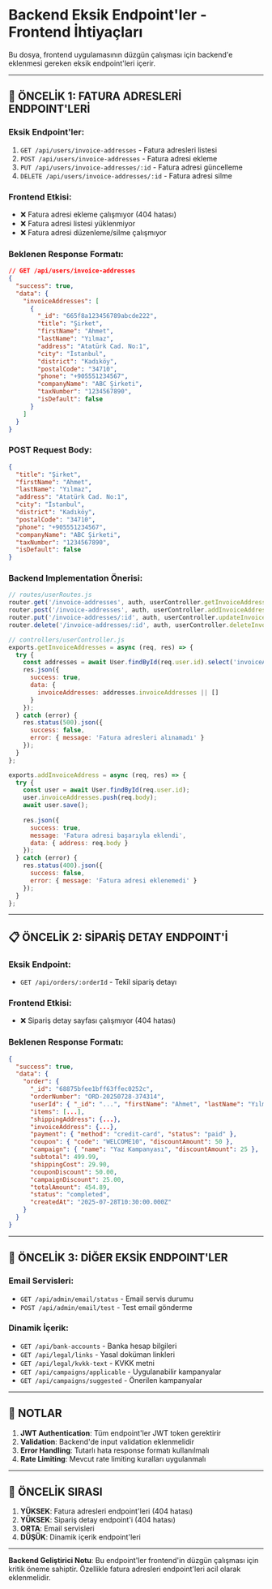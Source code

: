 # Backend Eksik Endpoint'ler - Frontend İhtiyaçları

Bu dosya, frontend uygulamasının düzgün çalışması için backend'e eklenmesi gereken eksik endpoint'leri içerir.

---

## 🚨 **ÖNCELİK 1: FATURA ADRESLERİ ENDPOINT'LERİ**

### Eksik Endpoint'ler:
1. `GET /api/users/invoice-addresses` - Fatura adresleri listesi
2. `POST /api/users/invoice-addresses` - Fatura adresi ekleme
3. `PUT /api/users/invoice-addresses/:id` - Fatura adresi güncelleme
4. `DELETE /api/users/invoice-addresses/:id` - Fatura adresi silme

### Frontend Etkisi:
- ❌ Fatura adresi ekleme çalışmıyor (404 hatası)
- ❌ Fatura adresi listesi yüklenmiyor
- ❌ Fatura adresi düzenleme/silme çalışmıyor

### Beklenen Response Formatı:
```json
// GET /api/users/invoice-addresses
{
  "success": true,
  "data": {
    "invoiceAddresses": [
      {
        "_id": "665f8a123456789abcde222",
        "title": "Şirket",
        "firstName": "Ahmet",
        "lastName": "Yılmaz",
        "address": "Atatürk Cad. No:1",
        "city": "İstanbul",
        "district": "Kadıköy",
        "postalCode": "34710",
        "phone": "+905551234567",
        "companyName": "ABC Şirketi",
        "taxNumber": "1234567890",
        "isDefault": false
      }
    ]
  }
}
```

### POST Request Body:
```json
{
  "title": "Şirket",
  "firstName": "Ahmet",
  "lastName": "Yılmaz",
  "address": "Atatürk Cad. No:1",
  "city": "İstanbul",
  "district": "Kadıköy",
  "postalCode": "34710",
  "phone": "+905551234567",
  "companyName": "ABC Şirketi",
  "taxNumber": "1234567890",
  "isDefault": false
}
```

### Backend Implementation Önerisi:
```javascript
// routes/userRoutes.js
router.get('/invoice-addresses', auth, userController.getInvoiceAddresses);
router.post('/invoice-addresses', auth, userController.addInvoiceAddress);
router.put('/invoice-addresses/:id', auth, userController.updateInvoiceAddress);
router.delete('/invoice-addresses/:id', auth, userController.deleteInvoiceAddress);

// controllers/userController.js
exports.getInvoiceAddresses = async (req, res) => {
  try {
    const addresses = await User.findById(req.user.id).select('invoiceAddresses');
    res.json({
      success: true,
      data: {
        invoiceAddresses: addresses.invoiceAddresses || []
      }
    });
  } catch (error) {
    res.status(500).json({
      success: false,
      error: { message: 'Fatura adresleri alınamadı' }
    });
  }
};

exports.addInvoiceAddress = async (req, res) => {
  try {
    const user = await User.findById(req.user.id);
    user.invoiceAddresses.push(req.body);
    await user.save();
    
    res.json({
      success: true,
      message: 'Fatura adresi başarıyla eklendi',
      data: { address: req.body }
    });
  } catch (error) {
    res.status(400).json({
      success: false,
      error: { message: 'Fatura adresi eklenemedi' }
    });
  }
};
```

---

## 📋 **ÖNCELİK 2: SİPARİŞ DETAY ENDPOINT'İ**

### Eksik Endpoint:
- `GET /api/orders/:orderId` - Tekil sipariş detayı

### Frontend Etkisi:
- ❌ Sipariş detay sayfası çalışmıyor (404 hatası)

### Beklenen Response Formatı:
```json
{
  "success": true,
  "data": {
    "order": {
      "_id": "68875bfee1bff63ffec0252c",
      "orderNumber": "ORD-20250728-374314",
      "userId": { "_id": "...", "firstName": "Ahmet", "lastName": "Yılmaz" },
      "items": [...],
      "shippingAddress": {...},
      "invoiceAddress": {...},
      "payment": { "method": "credit-card", "status": "paid" },
      "coupon": { "code": "WELCOME10", "discountAmount": 50 },
      "campaign": { "name": "Yaz Kampanyası", "discountAmount": 25 },
      "subtotal": 499.99,
      "shippingCost": 29.90,
      "couponDiscount": 50.00,
      "campaignDiscount": 25.00,
      "totalAmount": 454.89,
      "status": "completed",
      "createdAt": "2025-07-28T10:30:00.000Z"
    }
  }
}
```

---

## 🔧 **ÖNCELİK 3: DİĞER EKSİK ENDPOINT'LER**

### Email Servisleri:
- `GET /api/admin/email/status` - Email servis durumu
- `POST /api/admin/email/test` - Test email gönderme

### Dinamik İçerik:
- `GET /api/bank-accounts` - Banka hesap bilgileri
- `GET /api/legal/links` - Yasal doküman linkleri
- `GET /api/legal/kvkk-text` - KVKK metni
- `GET /api/campaigns/applicable` - Uygulanabilir kampanyalar
- `GET /api/campaigns/suggested` - Önerilen kampanyalar

---

## 📝 **NOTLAR**

1. **JWT Authentication**: Tüm endpoint'ler JWT token gerektirir
2. **Validation**: Backend'de input validation eklenmelidir
3. **Error Handling**: Tutarlı hata response formatı kullanılmalı
4. **Rate Limiting**: Mevcut rate limiting kuralları uygulanmalı

---

## 🚀 **ÖNCELİK SIRASI**

1. **YÜKSEK**: Fatura adresleri endpoint'leri (404 hatası)
2. **YÜKSEK**: Sipariş detay endpoint'i (404 hatası)
3. **ORTA**: Email servisleri
4. **DÜŞÜK**: Dinamik içerik endpoint'leri

---

**Backend Geliştirici Notu**: Bu endpoint'ler frontend'in düzgün çalışması için kritik öneme sahiptir. Özellikle fatura adresleri endpoint'leri acil olarak eklenmelidir. 